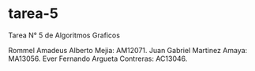 # tarea-5
Tarea N° 5 de Algoritmos Graficos

Rommel Amadeus Alberto Mejia: AM12071.
Juan Gabriel Martinez Amaya: MA13056.
Ever Fernando Argueta Contreras: AC13046.
